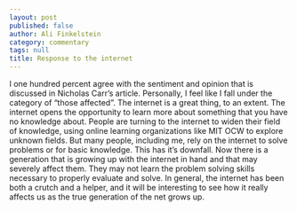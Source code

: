 ```yaml
---
layout: post
published: false
author: Ali Finkelstein
category: commentary
tags: null
title: Response to the internet
---
```



I one hundred percent agree with the sentiment and opinion that is discussed in Nicholas Carr’s article. Personally, I feel like I fall under the category of “those affected”. The internet is a great thing, to an extent. The internet opens the opportunity to learn more about something that you have no knowledge about. People are turning to the internet to widen their field of knowledge, using online learning organizations like MIT OCW to explore unknown fields. But many people, including me, rely on the internet to solve problems or for basic knowledge. This has it’s downfall. Now there is a generation that is growing up with the internet in hand and that may severely affect them. They may not learn the problem solving skills necessary to properly evaluate and solve. In general, the internet has been both a crutch and a helper, and it will be interesting to see how it really affects us as the true generation of the net grows up. 

